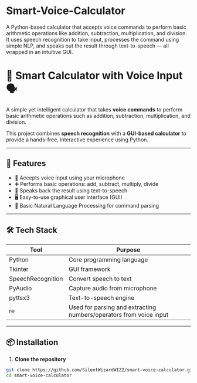 # Smart-Voice-Calculator
A Python-based calculator that accepts voice commands to perform basic arithmetic operations like addition, subtraction, multiplication, and division. It uses speech recognition to take input, processes the command using simple NLP, and speaks out the result through text-to-speech — all wrapped in an intuitive GUI.
# 🔢 Smart Calculator with Voice Input 🗣️

A simple yet intelligent calculator that takes **voice commands** to perform basic arithmetic operations such as addition, subtraction, multiplication, and division.

This project combines **speech recognition** with a **GUI-based calculator** to provide a hands-free, interactive experience using Python.

---

## 🚀 Features

- 🎤 Accepts voice input using your microphone
- ➕ Performs basic operations: add, subtract, multiply, divide
- 📢 Speaks back the result using text-to-speech
- 🖥️ Easy-to-use graphical user interface (GUI)
- 🧠 Basic Natural Language Processing for command parsing

---

## 🛠️ Tech Stack

| Tool         | Purpose                            |
|--------------|-------------------------------------|
| Python       | Core programming language          |
| Tkinter      | GUI framework                      |
| SpeechRecognition | Convert speech to text       |
| PyAudio      | Capture audio from microphone      |
| pyttsx3      | Text-to-speech engine              |
| re           | Used for parsing and extracting numbers/operators from voice input |

---

## 📦 Installation

1. **Clone the repository**

```bash
git clone https://github.com/SilentWizardWIZZ/smart-voice-calculator.git
cd smart-voice-calculator

